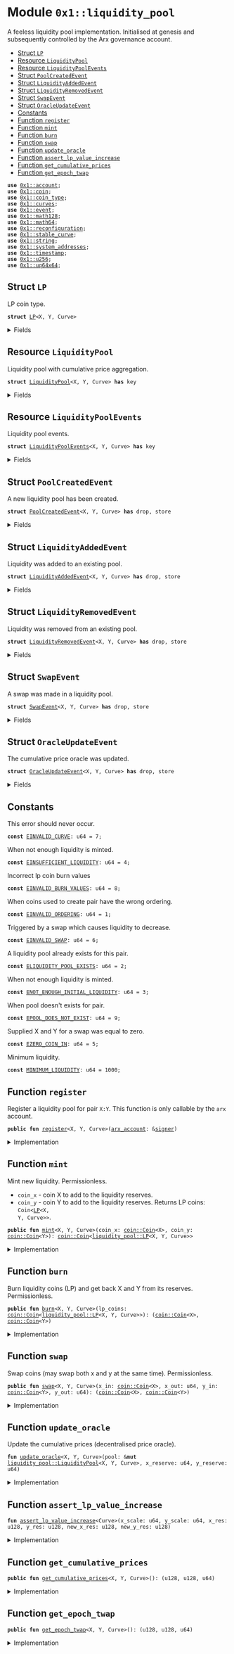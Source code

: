 
<a name="0x1_liquidity_pool"></a>

# Module `0x1::liquidity_pool`

A feeless liquidity pool implementation. Initialised at genesis and subsequently controlled by the
Arx governance account.


-  [Struct `LP`](#0x1_liquidity_pool_LP)
-  [Resource `LiquidityPool`](#0x1_liquidity_pool_LiquidityPool)
-  [Resource `LiquidityPoolEvents`](#0x1_liquidity_pool_LiquidityPoolEvents)
-  [Struct `PoolCreatedEvent`](#0x1_liquidity_pool_PoolCreatedEvent)
-  [Struct `LiquidityAddedEvent`](#0x1_liquidity_pool_LiquidityAddedEvent)
-  [Struct `LiquidityRemovedEvent`](#0x1_liquidity_pool_LiquidityRemovedEvent)
-  [Struct `SwapEvent`](#0x1_liquidity_pool_SwapEvent)
-  [Struct `OracleUpdateEvent`](#0x1_liquidity_pool_OracleUpdateEvent)
-  [Constants](#@Constants_0)
-  [Function `register`](#0x1_liquidity_pool_register)
-  [Function `mint`](#0x1_liquidity_pool_mint)
-  [Function `burn`](#0x1_liquidity_pool_burn)
-  [Function `swap`](#0x1_liquidity_pool_swap)
-  [Function `update_oracle`](#0x1_liquidity_pool_update_oracle)
-  [Function `assert_lp_value_increase`](#0x1_liquidity_pool_assert_lp_value_increase)
-  [Function `get_cumulative_prices`](#0x1_liquidity_pool_get_cumulative_prices)
-  [Function `get_epoch_twap`](#0x1_liquidity_pool_get_epoch_twap)


<pre><code><b>use</b> <a href="account.md#0x1_account">0x1::account</a>;
<b>use</b> <a href="coin.md#0x1_coin">0x1::coin</a>;
<b>use</b> <a href="coin_type.md#0x1_coin_type">0x1::coin_type</a>;
<b>use</b> <a href="../../std/doc/curves.md#0x1_curves">0x1::curves</a>;
<b>use</b> <a href="event.md#0x1_event">0x1::event</a>;
<b>use</b> <a href="../../std/doc/math128.md#0x1_math128">0x1::math128</a>;
<b>use</b> <a href="../../std/doc/math64.md#0x1_math64">0x1::math64</a>;
<b>use</b> <a href="reconfiguration.md#0x1_reconfiguration">0x1::reconfiguration</a>;
<b>use</b> <a href="../../std/doc/stable_curve.md#0x1_stable_curve">0x1::stable_curve</a>;
<b>use</b> <a href="../../std/doc/string.md#0x1_string">0x1::string</a>;
<b>use</b> <a href="system_addresses.md#0x1_system_addresses">0x1::system_addresses</a>;
<b>use</b> <a href="timestamp.md#0x1_timestamp">0x1::timestamp</a>;
<b>use</b> <a href="../../std/doc/u256.md#0x1_u256">0x1::u256</a>;
<b>use</b> <a href="../../std/doc/uq64x64.md#0x1_uq64x64">0x1::uq64x64</a>;
</code></pre>



<a name="0x1_liquidity_pool_LP"></a>

## Struct `LP`

LP coin type.


<pre><code><b>struct</b> <a href="liquidity_pool.md#0x1_liquidity_pool_LP">LP</a>&lt;X, Y, Curve&gt;
</code></pre>



<details>
<summary>Fields</summary>


<dl>
<dt>
<code>dummy_field: bool</code>
</dt>
<dd>

</dd>
</dl>


</details>

<a name="0x1_liquidity_pool_LiquidityPool"></a>

## Resource `LiquidityPool`

Liquidity pool with cumulative price aggregation.


<pre><code><b>struct</b> <a href="liquidity_pool.md#0x1_liquidity_pool_LiquidityPool">LiquidityPool</a>&lt;X, Y, Curve&gt; <b>has</b> key
</code></pre>



<details>
<summary>Fields</summary>


<dl>
<dt>
<code>coin_x_reserve: <a href="coin.md#0x1_coin_Coin">coin::Coin</a>&lt;X&gt;</code>
</dt>
<dd>
 The amount of coin <code>X</code> held in reserves.
</dd>
<dt>
<code>coin_y_reserve: <a href="coin.md#0x1_coin_Coin">coin::Coin</a>&lt;Y&gt;</code>
</dt>
<dd>
 The amount of coin <code>Y</code> held in reserves.
</dd>
<dt>
<code>last_epoch_timestamp: u64</code>
</dt>
<dd>
 The timestamp of the last epoch where the oracle is updated.
</dd>
<dt>
<code>last_block_timestamp: u64</code>
</dt>
<dd>
 The timestamp of the last block where the oracle was updated.
</dd>
<dt>
<code>last_price_x_cumulative: u128</code>
</dt>
<dd>
 The last cumulative price in <code>X</code>.
</dd>
<dt>
<code>last_price_y_cumulative: u128</code>
</dt>
<dd>
 The last cumulative price in <code>Y</code>.
</dd>
<dt>
<code>epoch_samples: u128</code>
</dt>
<dd>
 The number of cumulative price samples taken across the last epoch.
</dd>
<dt>
<code>epoch_twap_x: u128</code>
</dt>
<dd>
 The time weighted average price in <code>X</code>.
</dd>
<dt>
<code>epoch_twap_y: u128</code>
</dt>
<dd>
 The time weighted average price in <code>Y</code>.
</dd>
<dt>
<code>lp_mint_cap: <a href="coin.md#0x1_coin_MintCapability">coin::MintCapability</a>&lt;<a href="liquidity_pool.md#0x1_liquidity_pool_LP">liquidity_pool::LP</a>&lt;X, Y, Curve&gt;&gt;</code>
</dt>
<dd>
 The liquidity pools mint capability.
</dd>
<dt>
<code>lp_burn_cap: <a href="coin.md#0x1_coin_BurnCapability">coin::BurnCapability</a>&lt;<a href="liquidity_pool.md#0x1_liquidity_pool_LP">liquidity_pool::LP</a>&lt;X, Y, Curve&gt;&gt;</code>
</dt>
<dd>
 The liquidity pools burn capability.
</dd>
<dt>
<code>x_scale: u64</code>
</dt>
<dd>
 The scaling factor of coin <code>X</code>.
</dd>
<dt>
<code>y_scale: u64</code>
</dt>
<dd>
 The scaling factor of coin <code>Y</code>.
</dd>
</dl>


</details>

<a name="0x1_liquidity_pool_LiquidityPoolEvents"></a>

## Resource `LiquidityPoolEvents`

Liquidity pool events.


<pre><code><b>struct</b> <a href="liquidity_pool.md#0x1_liquidity_pool_LiquidityPoolEvents">LiquidityPoolEvents</a>&lt;X, Y, Curve&gt; <b>has</b> key
</code></pre>



<details>
<summary>Fields</summary>


<dl>
<dt>
<code>pool_created_events: <a href="event.md#0x1_event_EventHandle">event::EventHandle</a>&lt;<a href="liquidity_pool.md#0x1_liquidity_pool_PoolCreatedEvent">liquidity_pool::PoolCreatedEvent</a>&lt;X, Y, Curve&gt;&gt;</code>
</dt>
<dd>

</dd>
<dt>
<code>liquidity_added_events: <a href="event.md#0x1_event_EventHandle">event::EventHandle</a>&lt;<a href="liquidity_pool.md#0x1_liquidity_pool_LiquidityAddedEvent">liquidity_pool::LiquidityAddedEvent</a>&lt;X, Y, Curve&gt;&gt;</code>
</dt>
<dd>

</dd>
<dt>
<code>liquidity_removed_events: <a href="event.md#0x1_event_EventHandle">event::EventHandle</a>&lt;<a href="liquidity_pool.md#0x1_liquidity_pool_LiquidityRemovedEvent">liquidity_pool::LiquidityRemovedEvent</a>&lt;X, Y, Curve&gt;&gt;</code>
</dt>
<dd>

</dd>
<dt>
<code>swap_events: <a href="event.md#0x1_event_EventHandle">event::EventHandle</a>&lt;<a href="liquidity_pool.md#0x1_liquidity_pool_SwapEvent">liquidity_pool::SwapEvent</a>&lt;X, Y, Curve&gt;&gt;</code>
</dt>
<dd>

</dd>
<dt>
<code>oracle_update_events: <a href="event.md#0x1_event_EventHandle">event::EventHandle</a>&lt;<a href="liquidity_pool.md#0x1_liquidity_pool_OracleUpdateEvent">liquidity_pool::OracleUpdateEvent</a>&lt;X, Y, Curve&gt;&gt;</code>
</dt>
<dd>

</dd>
</dl>


</details>

<a name="0x1_liquidity_pool_PoolCreatedEvent"></a>

## Struct `PoolCreatedEvent`

A new liquidity pool has been created.


<pre><code><b>struct</b> <a href="liquidity_pool.md#0x1_liquidity_pool_PoolCreatedEvent">PoolCreatedEvent</a>&lt;X, Y, Curve&gt; <b>has</b> drop, store
</code></pre>



<details>
<summary>Fields</summary>


<dl>
<dt>
<code>dummy_field: bool</code>
</dt>
<dd>

</dd>
</dl>


</details>

<a name="0x1_liquidity_pool_LiquidityAddedEvent"></a>

## Struct `LiquidityAddedEvent`

Liquidity was added to an existing pool.


<pre><code><b>struct</b> <a href="liquidity_pool.md#0x1_liquidity_pool_LiquidityAddedEvent">LiquidityAddedEvent</a>&lt;X, Y, Curve&gt; <b>has</b> drop, store
</code></pre>



<details>
<summary>Fields</summary>


<dl>
<dt>
<code>added_x_val: u64</code>
</dt>
<dd>

</dd>
<dt>
<code>added_y_val: u64</code>
</dt>
<dd>

</dd>
<dt>
<code>lp_tokens_received: u64</code>
</dt>
<dd>

</dd>
</dl>


</details>

<a name="0x1_liquidity_pool_LiquidityRemovedEvent"></a>

## Struct `LiquidityRemovedEvent`

Liquidity was removed from an existing pool.


<pre><code><b>struct</b> <a href="liquidity_pool.md#0x1_liquidity_pool_LiquidityRemovedEvent">LiquidityRemovedEvent</a>&lt;X, Y, Curve&gt; <b>has</b> drop, store
</code></pre>



<details>
<summary>Fields</summary>


<dl>
<dt>
<code>returned_x_val: u64</code>
</dt>
<dd>

</dd>
<dt>
<code>returned_y_val: u64</code>
</dt>
<dd>

</dd>
<dt>
<code>lp_tokens_burned: u64</code>
</dt>
<dd>

</dd>
</dl>


</details>

<a name="0x1_liquidity_pool_SwapEvent"></a>

## Struct `SwapEvent`

A swap was made in a liquidity pool.


<pre><code><b>struct</b> <a href="liquidity_pool.md#0x1_liquidity_pool_SwapEvent">SwapEvent</a>&lt;X, Y, Curve&gt; <b>has</b> drop, store
</code></pre>



<details>
<summary>Fields</summary>


<dl>
<dt>
<code>x_in: u64</code>
</dt>
<dd>

</dd>
<dt>
<code>x_out: u64</code>
</dt>
<dd>

</dd>
<dt>
<code>y_in: u64</code>
</dt>
<dd>

</dd>
<dt>
<code>y_out: u64</code>
</dt>
<dd>

</dd>
</dl>


</details>

<a name="0x1_liquidity_pool_OracleUpdateEvent"></a>

## Struct `OracleUpdateEvent`

The cumulative price oracle was updated.


<pre><code><b>struct</b> <a href="liquidity_pool.md#0x1_liquidity_pool_OracleUpdateEvent">OracleUpdateEvent</a>&lt;X, Y, Curve&gt; <b>has</b> drop, store
</code></pre>



<details>
<summary>Fields</summary>


<dl>
<dt>
<code>last_price_x_cumulative: u128</code>
</dt>
<dd>

</dd>
<dt>
<code>last_price_y_cumulative: u128</code>
</dt>
<dd>

</dd>
<dt>
<code>epoch_samples: u128</code>
</dt>
<dd>

</dd>
<dt>
<code>epoch_twap_x: u128</code>
</dt>
<dd>

</dd>
<dt>
<code>epoch_twap_y: u128</code>
</dt>
<dd>

</dd>
</dl>


</details>

<a name="@Constants_0"></a>

## Constants


<a name="0x1_liquidity_pool_EINVALID_CURVE"></a>

This error should never occur.


<pre><code><b>const</b> <a href="liquidity_pool.md#0x1_liquidity_pool_EINVALID_CURVE">EINVALID_CURVE</a>: u64 = 7;
</code></pre>



<a name="0x1_liquidity_pool_EINSUFFICIENT_LIQUIDITY"></a>

When not enough liquidity is minted.


<pre><code><b>const</b> <a href="liquidity_pool.md#0x1_liquidity_pool_EINSUFFICIENT_LIQUIDITY">EINSUFFICIENT_LIQUIDITY</a>: u64 = 4;
</code></pre>



<a name="0x1_liquidity_pool_EINVALID_BURN_VALUES"></a>

Incorrect lp coin burn values


<pre><code><b>const</b> <a href="liquidity_pool.md#0x1_liquidity_pool_EINVALID_BURN_VALUES">EINVALID_BURN_VALUES</a>: u64 = 8;
</code></pre>



<a name="0x1_liquidity_pool_EINVALID_ORDERING"></a>

When coins used to create pair have the wrong ordering.


<pre><code><b>const</b> <a href="liquidity_pool.md#0x1_liquidity_pool_EINVALID_ORDERING">EINVALID_ORDERING</a>: u64 = 1;
</code></pre>



<a name="0x1_liquidity_pool_EINVALID_SWAP"></a>

Triggered by a swap which causes liquidity to decrease.


<pre><code><b>const</b> <a href="liquidity_pool.md#0x1_liquidity_pool_EINVALID_SWAP">EINVALID_SWAP</a>: u64 = 6;
</code></pre>



<a name="0x1_liquidity_pool_ELIQUIDITY_POOL_EXISTS"></a>

A liquidity pool already exists for this pair.


<pre><code><b>const</b> <a href="liquidity_pool.md#0x1_liquidity_pool_ELIQUIDITY_POOL_EXISTS">ELIQUIDITY_POOL_EXISTS</a>: u64 = 2;
</code></pre>



<a name="0x1_liquidity_pool_ENOT_ENOUGH_INITIAL_LIQUIDITY"></a>

When not enough liquidity is minted.


<pre><code><b>const</b> <a href="liquidity_pool.md#0x1_liquidity_pool_ENOT_ENOUGH_INITIAL_LIQUIDITY">ENOT_ENOUGH_INITIAL_LIQUIDITY</a>: u64 = 3;
</code></pre>



<a name="0x1_liquidity_pool_EPOOL_DOES_NOT_EXIST"></a>

When pool doesn't exists for pair.


<pre><code><b>const</b> <a href="liquidity_pool.md#0x1_liquidity_pool_EPOOL_DOES_NOT_EXIST">EPOOL_DOES_NOT_EXIST</a>: u64 = 9;
</code></pre>



<a name="0x1_liquidity_pool_EZERO_COIN_IN"></a>

Supplied X and Y for a swap was equal to zero.


<pre><code><b>const</b> <a href="liquidity_pool.md#0x1_liquidity_pool_EZERO_COIN_IN">EZERO_COIN_IN</a>: u64 = 5;
</code></pre>



<a name="0x1_liquidity_pool_MINIMUM_LIQUIDITY"></a>

Minimum liquidity.


<pre><code><b>const</b> <a href="liquidity_pool.md#0x1_liquidity_pool_MINIMUM_LIQUIDITY">MINIMUM_LIQUIDITY</a>: u64 = 1000;
</code></pre>



<a name="0x1_liquidity_pool_register"></a>

## Function `register`

Register a liquidity pool for pair <code>X:Y</code>. This function is only callable by the <code>arx</code> account.


<pre><code><b>public</b> <b>fun</b> <a href="liquidity_pool.md#0x1_liquidity_pool_register">register</a>&lt;X, Y, Curve&gt;(<a href="arx_account.md#0x1_arx_account">arx_account</a>: &<a href="../../std/doc/signer.md#0x1_signer">signer</a>)
</code></pre>



<details>
<summary>Implementation</summary>


<pre><code><b>public</b> <b>fun</b> <a href="liquidity_pool.md#0x1_liquidity_pool_register">register</a>&lt;X, Y, Curve&gt;(<a href="arx_account.md#0x1_arx_account">arx_account</a>: &<a href="../../std/doc/signer.md#0x1_signer">signer</a>) {
	// Ensure only the arx <a href="account.md#0x1_account">account</a> at <a href="genesis.md#0x1_genesis">genesis</a> or subsequently <a href="governance.md#0x1_governance">governance</a> can register a new pool.
	<a href="system_addresses.md#0x1_system_addresses_assert_arx">system_addresses::assert_arx</a>(<a href="arx_account.md#0x1_arx_account">arx_account</a>);

	// Ensure <a href="coin.md#0x1_coin">coin</a> types are initialized a priori.
	<a href="coin_type.md#0x1_coin_type_assert_coin_initialized">coin_type::assert_coin_initialized</a>&lt;X&gt;();
	<a href="coin_type.md#0x1_coin_type_assert_coin_initialized">coin_type::assert_coin_initialized</a>&lt;Y&gt;();

	// Ensure pair order correctness.
	<b>assert</b>!(<a href="coin_type.md#0x1_coin_type_preserves_ordering">coin_type::preserves_ordering</a>&lt;X, Y&gt;(), <a href="liquidity_pool.md#0x1_liquidity_pool_EINVALID_ORDERING">EINVALID_ORDERING</a>);

	// Ensure valid curve.
	<a href="../../std/doc/curves.md#0x1_curves_assert_valid_curve">curves::assert_valid_curve</a>&lt;Curve&gt;();

	// Ensure the liquidity pool does not already exist.
	<b>assert</b>!(!<b>exists</b>&lt;<a href="liquidity_pool.md#0x1_liquidity_pool_LiquidityPool">LiquidityPool</a>&lt;X, Y, Curve&gt;&gt;(@arx), <a href="liquidity_pool.md#0x1_liquidity_pool_ELIQUIDITY_POOL_EXISTS">ELIQUIDITY_POOL_EXISTS</a>);

	<b>let</b> (lp_name, lp_symbol) = <a href="coin_type.md#0x1_coin_type_generate_lp_name_and_symbol">coin_type::generate_lp_name_and_symbol</a>&lt;X, Y, Curve&gt;();
	<b>let</b> (lp_burn_cap, lp_freeze_cap, lp_mint_cap) =
	    <a href="coin.md#0x1_coin_initialize">coin::initialize</a>&lt;<a href="liquidity_pool.md#0x1_liquidity_pool_LP">LP</a>&lt;X, Y, Curve&gt;&gt;(
		<a href="arx_account.md#0x1_arx_account">arx_account</a>,
		lp_name,
		lp_symbol,
		6,
		<b>true</b>
	    );
	<a href="coin.md#0x1_coin_destroy_freeze_cap">coin::destroy_freeze_cap</a>(lp_freeze_cap);

	<b>let</b> x_scale = 0;
	<b>let</b> y_scale = 0;

	<b>if</b> (<a href="../../std/doc/curves.md#0x1_curves_is_stable">curves::is_stable</a>&lt;Curve&gt;()) {
	    x_scale = <a href="../../std/doc/math64.md#0x1_math64_pow_10">math64::pow_10</a>(<a href="coin.md#0x1_coin_decimals">coin::decimals</a>&lt;X&gt;());
	    y_scale = <a href="../../std/doc/math64.md#0x1_math64_pow_10">math64::pow_10</a>(<a href="coin.md#0x1_coin_decimals">coin::decimals</a>&lt;Y&gt;());
	};

	<b>let</b> pool = <a href="liquidity_pool.md#0x1_liquidity_pool_LiquidityPool">LiquidityPool</a>&lt;X, Y, Curve&gt; {
	    coin_x_reserve: <a href="coin.md#0x1_coin_zero">coin::zero</a>&lt;X&gt;(),
	    coin_y_reserve: <a href="coin.md#0x1_coin_zero">coin::zero</a>&lt;Y&gt;(),
	    last_epoch_timestamp: <a href="reconfiguration.md#0x1_reconfiguration_last_reconfiguration_time">reconfiguration::last_reconfiguration_time</a>(),
	    last_block_timestamp: 0,
	    last_price_x_cumulative: 0,
	    last_price_y_cumulative: 0,
	    epoch_samples: 0,
	    epoch_twap_x: 0,
	    epoch_twap_y: 0,
	    lp_mint_cap,
	    lp_burn_cap,
	    x_scale,
	    y_scale,
	};
	<b>move_to</b>(<a href="arx_account.md#0x1_arx_account">arx_account</a>, pool);

	<b>let</b> lp_events = <a href="liquidity_pool.md#0x1_liquidity_pool_LiquidityPoolEvents">LiquidityPoolEvents</a>&lt;X, Y, Curve&gt; {
        pool_created_events: <a href="account.md#0x1_account_new_event_handle">account::new_event_handle</a>(<a href="arx_account.md#0x1_arx_account">arx_account</a>),
        liquidity_added_events: <a href="account.md#0x1_account_new_event_handle">account::new_event_handle</a>(<a href="arx_account.md#0x1_arx_account">arx_account</a>),
        liquidity_removed_events: <a href="account.md#0x1_account_new_event_handle">account::new_event_handle</a>(<a href="arx_account.md#0x1_arx_account">arx_account</a>),
        swap_events: <a href="account.md#0x1_account_new_event_handle">account::new_event_handle</a>(<a href="arx_account.md#0x1_arx_account">arx_account</a>),
        oracle_update_events: <a href="account.md#0x1_account_new_event_handle">account::new_event_handle</a>(<a href="arx_account.md#0x1_arx_account">arx_account</a>),
	};
	<a href="event.md#0x1_event_emit_event">event::emit_event</a>(
	    &<b>mut</b> lp_events.pool_created_events,
	    <a href="liquidity_pool.md#0x1_liquidity_pool_PoolCreatedEvent">PoolCreatedEvent</a>&lt;X, Y, Curve&gt; {},
	);
	<b>move_to</b>(<a href="arx_account.md#0x1_arx_account">arx_account</a>, lp_events);
}
</code></pre>



</details>

<a name="0x1_liquidity_pool_mint"></a>

## Function `mint`

Mint new liquidity. Permissionless.
* <code>coin_x</code> - coin X to add to the liquidity reserves.
* <code>coin_y</code> - coin Y to add to the liquidity reserves.
Returns LP coins: <code>Coin&lt;<a href="liquidity_pool.md#0x1_liquidity_pool_LP">LP</a>&lt;X, Y, Curve&gt;&gt;</code>.


<pre><code><b>public</b> <b>fun</b> <a href="liquidity_pool.md#0x1_liquidity_pool_mint">mint</a>&lt;X, Y, Curve&gt;(coin_x: <a href="coin.md#0x1_coin_Coin">coin::Coin</a>&lt;X&gt;, coin_y: <a href="coin.md#0x1_coin_Coin">coin::Coin</a>&lt;Y&gt;): <a href="coin.md#0x1_coin_Coin">coin::Coin</a>&lt;<a href="liquidity_pool.md#0x1_liquidity_pool_LP">liquidity_pool::LP</a>&lt;X, Y, Curve&gt;&gt;
</code></pre>



<details>
<summary>Implementation</summary>


<pre><code><b>public</b> <b>fun</b> <a href="liquidity_pool.md#0x1_liquidity_pool_mint">mint</a>&lt;X, Y, Curve&gt;(coin_x: Coin&lt;X&gt;, coin_y: Coin&lt;Y&gt;): Coin&lt;<a href="liquidity_pool.md#0x1_liquidity_pool_LP">LP</a>&lt;X, Y, Curve&gt;&gt;
	<b>acquires</b> <a href="liquidity_pool.md#0x1_liquidity_pool_LiquidityPool">LiquidityPool</a>, <a href="liquidity_pool.md#0x1_liquidity_pool_LiquidityPoolEvents">LiquidityPoolEvents</a>
{
	<b>assert</b>!(<a href="coin_type.md#0x1_coin_type_preserves_ordering">coin_type::preserves_ordering</a>&lt;X, Y&gt;(), <a href="liquidity_pool.md#0x1_liquidity_pool_EINVALID_ORDERING">EINVALID_ORDERING</a>);
	<b>assert</b>!(<b>exists</b>&lt;<a href="liquidity_pool.md#0x1_liquidity_pool_LiquidityPool">LiquidityPool</a>&lt;X, Y, Curve&gt;&gt;(@arx), <a href="liquidity_pool.md#0x1_liquidity_pool_EPOOL_DOES_NOT_EXIST">EPOOL_DOES_NOT_EXIST</a>);

	<b>let</b> lp_coins_total = <a href="coin_type.md#0x1_coin_type_supply">coin_type::supply</a>&lt;<a href="liquidity_pool.md#0x1_liquidity_pool_LP">LP</a>&lt;X, Y, Curve&gt;&gt;();

	<b>let</b> pool = <b>borrow_global_mut</b>&lt;<a href="liquidity_pool.md#0x1_liquidity_pool_LiquidityPool">LiquidityPool</a>&lt;X, Y, Curve&gt;&gt;(@arx);
	<b>let</b> x_reserve_size = <a href="coin.md#0x1_coin_value">coin::value</a>(&pool.coin_x_reserve);
	<b>let</b> y_reserve_size = <a href="coin.md#0x1_coin_value">coin::value</a>(&pool.coin_y_reserve);

	<b>let</b> x_provided_val = <a href="coin.md#0x1_coin_value">coin::value</a>&lt;X&gt;(&coin_x);
	<b>let</b> y_provided_val = <a href="coin.md#0x1_coin_value">coin::value</a>&lt;Y&gt;(&coin_y);

	<b>let</b> provided_liq = <b>if</b> (lp_coins_total == 0) {
	    <b>let</b> initial_liq = <a href="../../std/doc/math128.md#0x1_math128_sqrt">math128::sqrt</a>(<a href="../../std/doc/math64.md#0x1_math64_mul_to_u128">math64::mul_to_u128</a>(x_provided_val, y_provided_val));
	    <b>assert</b>!(initial_liq &gt; <a href="liquidity_pool.md#0x1_liquidity_pool_MINIMUM_LIQUIDITY">MINIMUM_LIQUIDITY</a>, <a href="liquidity_pool.md#0x1_liquidity_pool_ENOT_ENOUGH_INITIAL_LIQUIDITY">ENOT_ENOUGH_INITIAL_LIQUIDITY</a>);
	    initial_liq - <a href="liquidity_pool.md#0x1_liquidity_pool_MINIMUM_LIQUIDITY">MINIMUM_LIQUIDITY</a>
	} <b>else</b> {
	    <b>let</b> x_liq = <a href="../../std/doc/math128.md#0x1_math128_mul_div">math128::mul_div</a>((x_provided_val <b>as</b> u128), lp_coins_total, (x_reserve_size <b>as</b> u128));
	    <b>let</b> y_liq = <a href="../../std/doc/math128.md#0x1_math128_mul_div">math128::mul_div</a>((y_provided_val <b>as</b> u128), lp_coins_total, (y_reserve_size <b>as</b> u128));
	    <b>if</b> (x_liq &lt; y_liq) {
		x_liq
	    } <b>else</b> {
		y_liq
	    }
	};
	<b>assert</b>!(provided_liq &gt; 0, <a href="liquidity_pool.md#0x1_liquidity_pool_EINSUFFICIENT_LIQUIDITY">EINSUFFICIENT_LIQUIDITY</a>);

	<a href="coin.md#0x1_coin_merge">coin::merge</a>(&<b>mut</b> pool.coin_x_reserve, coin_x);
	<a href="coin.md#0x1_coin_merge">coin::merge</a>(&<b>mut</b> pool.coin_y_reserve, coin_y);

	<b>let</b> lp_coins = <a href="coin.md#0x1_coin_mint">coin::mint</a>&lt;<a href="liquidity_pool.md#0x1_liquidity_pool_LP">LP</a>&lt;X, Y, Curve&gt;&gt;(provided_liq, &pool.lp_mint_cap);

	<a href="liquidity_pool.md#0x1_liquidity_pool_update_oracle">update_oracle</a>&lt;X, Y, Curve&gt;(pool, x_reserve_size, y_reserve_size);

	<b>let</b> lp_events = <b>borrow_global_mut</b>&lt;<a href="liquidity_pool.md#0x1_liquidity_pool_LiquidityPoolEvents">LiquidityPoolEvents</a>&lt;X, Y, Curve&gt;&gt;(@arx);
	<a href="event.md#0x1_event_emit_event">event::emit_event</a>(
	    &<b>mut</b> lp_events.liquidity_added_events,
	    <a href="liquidity_pool.md#0x1_liquidity_pool_LiquidityAddedEvent">LiquidityAddedEvent</a>&lt;X, Y, Curve&gt; {
		added_x_val: x_provided_val,
		added_y_val: y_provided_val,
		lp_tokens_received: provided_liq
	    }
	);

	lp_coins
}
</code></pre>



</details>

<a name="0x1_liquidity_pool_burn"></a>

## Function `burn`

Burn liquidity coins (LP) and get back X and Y from its reserves. Permissionless.


<pre><code><b>public</b> <b>fun</b> <a href="liquidity_pool.md#0x1_liquidity_pool_burn">burn</a>&lt;X, Y, Curve&gt;(lp_coins: <a href="coin.md#0x1_coin_Coin">coin::Coin</a>&lt;<a href="liquidity_pool.md#0x1_liquidity_pool_LP">liquidity_pool::LP</a>&lt;X, Y, Curve&gt;&gt;): (<a href="coin.md#0x1_coin_Coin">coin::Coin</a>&lt;X&gt;, <a href="coin.md#0x1_coin_Coin">coin::Coin</a>&lt;Y&gt;)
</code></pre>



<details>
<summary>Implementation</summary>


<pre><code><b>public</b> <b>fun</b> <a href="liquidity_pool.md#0x1_liquidity_pool_burn">burn</a>&lt;X, Y, Curve&gt;(lp_coins: Coin&lt;<a href="liquidity_pool.md#0x1_liquidity_pool_LP">LP</a>&lt;X, Y, Curve&gt;&gt;): (Coin&lt;X&gt;, Coin&lt;Y&gt;)
<b>acquires</b> <a href="liquidity_pool.md#0x1_liquidity_pool_LiquidityPool">LiquidityPool</a>, <a href="liquidity_pool.md#0x1_liquidity_pool_LiquidityPoolEvents">LiquidityPoolEvents</a> {
	<b>assert</b>!(<a href="coin_type.md#0x1_coin_type_preserves_ordering">coin_type::preserves_ordering</a>&lt;X, Y&gt;(), <a href="liquidity_pool.md#0x1_liquidity_pool_EINVALID_ORDERING">EINVALID_ORDERING</a>);
	<b>assert</b>!(<b>exists</b>&lt;<a href="liquidity_pool.md#0x1_liquidity_pool_LiquidityPool">LiquidityPool</a>&lt;X, Y, Curve&gt;&gt;(@arx), <a href="liquidity_pool.md#0x1_liquidity_pool_EPOOL_DOES_NOT_EXIST">EPOOL_DOES_NOT_EXIST</a>);

	<b>let</b> burned_lp_coins_val = <a href="coin.md#0x1_coin_value">coin::value</a>(&lp_coins);

	<b>let</b> pool = <b>borrow_global_mut</b>&lt;<a href="liquidity_pool.md#0x1_liquidity_pool_LiquidityPool">LiquidityPool</a>&lt;X, Y, Curve&gt;&gt;(@arx);

	<b>let</b> lp_coins_total = <a href="coin_type.md#0x1_coin_type_supply">coin_type::supply</a>&lt;<a href="liquidity_pool.md#0x1_liquidity_pool_LP">LP</a>&lt;X, Y, Curve&gt;&gt;();
	<b>let</b> x_reserve_val = <a href="coin.md#0x1_coin_value">coin::value</a>(&pool.coin_x_reserve);
	<b>let</b> y_reserve_val = <a href="coin.md#0x1_coin_value">coin::value</a>(&pool.coin_y_reserve);

	// Compute x, y <a href="coin.md#0x1_coin">coin</a> values for provided lp_coins value
	<b>let</b> x_to_return_val = <a href="../../std/doc/math128.md#0x1_math128_mul_div">math128::mul_div</a>((burned_lp_coins_val <b>as</b> u128), (x_reserve_val <b>as</b> u128), lp_coins_total);
	<b>let</b> y_to_return_val = <a href="../../std/doc/math128.md#0x1_math128_mul_div">math128::mul_div</a>((burned_lp_coins_val <b>as</b> u128), (y_reserve_val <b>as</b> u128), lp_coins_total);
	<b>assert</b>!(x_to_return_val &gt; 0 && y_to_return_val &gt; 0, <a href="liquidity_pool.md#0x1_liquidity_pool_EINVALID_BURN_VALUES">EINVALID_BURN_VALUES</a>);

	// Withdraw values from reserves
	<b>let</b> x_coin_to_return = <a href="coin.md#0x1_coin_extract">coin::extract</a>(&<b>mut</b> pool.coin_x_reserve, x_to_return_val);
	<b>let</b> y_coin_to_return = <a href="coin.md#0x1_coin_extract">coin::extract</a>(&<b>mut</b> pool.coin_y_reserve, y_to_return_val);

	<a href="liquidity_pool.md#0x1_liquidity_pool_update_oracle">update_oracle</a>&lt;X, Y, Curve&gt;(pool, x_reserve_val, y_reserve_val);
	<a href="coin.md#0x1_coin_burn">coin::burn</a>(lp_coins, &pool.lp_burn_cap);

	<b>let</b> lp_events = <b>borrow_global_mut</b>&lt;<a href="liquidity_pool.md#0x1_liquidity_pool_LiquidityPoolEvents">LiquidityPoolEvents</a>&lt;X, Y, Curve&gt;&gt;(@arx);
	<a href="event.md#0x1_event_emit_event">event::emit_event</a>(
	    &<b>mut</b> lp_events.liquidity_removed_events,
	    <a href="liquidity_pool.md#0x1_liquidity_pool_LiquidityRemovedEvent">LiquidityRemovedEvent</a>&lt;X, Y, Curve&gt; {
		returned_x_val: x_to_return_val,
		returned_y_val: y_to_return_val,
		lp_tokens_burned: burned_lp_coins_val,
	    });

	(x_coin_to_return, y_coin_to_return)
}
</code></pre>



</details>

<a name="0x1_liquidity_pool_swap"></a>

## Function `swap`

Swap coins (may swap both x and y at the same time). Permissionless.


<pre><code><b>public</b> <b>fun</b> <a href="liquidity_pool.md#0x1_liquidity_pool_swap">swap</a>&lt;X, Y, Curve&gt;(x_in: <a href="coin.md#0x1_coin_Coin">coin::Coin</a>&lt;X&gt;, x_out: u64, y_in: <a href="coin.md#0x1_coin_Coin">coin::Coin</a>&lt;Y&gt;, y_out: u64): (<a href="coin.md#0x1_coin_Coin">coin::Coin</a>&lt;X&gt;, <a href="coin.md#0x1_coin_Coin">coin::Coin</a>&lt;Y&gt;)
</code></pre>



<details>
<summary>Implementation</summary>


<pre><code><b>public</b> <b>fun</b> <a href="liquidity_pool.md#0x1_liquidity_pool_swap">swap</a>&lt;X, Y, Curve&gt;(
	x_in: Coin&lt;X&gt;,
	x_out: u64,
	y_in: Coin&lt;Y&gt;,
	y_out: u64
): (Coin&lt;X&gt;, Coin&lt;Y&gt;) <b>acquires</b> <a href="liquidity_pool.md#0x1_liquidity_pool_LiquidityPool">LiquidityPool</a>, <a href="liquidity_pool.md#0x1_liquidity_pool_LiquidityPoolEvents">LiquidityPoolEvents</a> {
	<b>assert</b>!(<a href="coin_type.md#0x1_coin_type_preserves_ordering">coin_type::preserves_ordering</a>&lt;X, Y&gt;(), <a href="liquidity_pool.md#0x1_liquidity_pool_EINVALID_ORDERING">EINVALID_ORDERING</a>);
	<b>assert</b>!(<b>exists</b>&lt;<a href="liquidity_pool.md#0x1_liquidity_pool_LiquidityPool">LiquidityPool</a>&lt;X, Y, Curve&gt;&gt;(@arx), <a href="liquidity_pool.md#0x1_liquidity_pool_EPOOL_DOES_NOT_EXIST">EPOOL_DOES_NOT_EXIST</a>);

	<b>let</b> x_in_val = <a href="coin.md#0x1_coin_value">coin::value</a>(&x_in);
	<b>let</b> y_in_val = <a href="coin.md#0x1_coin_value">coin::value</a>(&y_in);

	<b>assert</b>!(x_in_val &gt; 0 || y_in_val &gt; 0, <a href="liquidity_pool.md#0x1_liquidity_pool_EZERO_COIN_IN">EZERO_COIN_IN</a>);

	<b>let</b> pool = <b>borrow_global_mut</b>&lt;<a href="liquidity_pool.md#0x1_liquidity_pool_LiquidityPool">LiquidityPool</a>&lt;X, Y, Curve&gt;&gt;(@arx);
	<b>let</b> x_reserve_size = <a href="coin.md#0x1_coin_value">coin::value</a>(&pool.coin_x_reserve);
	<b>let</b> y_reserve_size = <a href="coin.md#0x1_coin_value">coin::value</a>(&pool.coin_y_reserve);

	// Deposit new coins in the liquidity pool.
	<a href="coin.md#0x1_coin_merge">coin::merge</a>(&<b>mut</b> pool.coin_x_reserve, x_in);
	<a href="coin.md#0x1_coin_merge">coin::merge</a>(&<b>mut</b> pool.coin_y_reserve, y_in);

	// Withdraw expected amount from reserves.
	<b>let</b> x_swapped = <a href="coin.md#0x1_coin_extract">coin::extract</a>(&<b>mut</b> pool.coin_x_reserve, x_out);
	<b>let</b> y_swapped = <a href="coin.md#0x1_coin_extract">coin::extract</a>(&<b>mut</b> pool.coin_y_reserve, y_out);

	// Ensure the lp_value of the pool hasn't decreased.
	<a href="liquidity_pool.md#0x1_liquidity_pool_assert_lp_value_increase">assert_lp_value_increase</a>&lt;Curve&gt;(
	    pool.x_scale,
	    pool.y_scale,
	    (x_reserve_size <b>as</b> u128),
	    (y_reserve_size <b>as</b> u128),
	    (<a href="coin.md#0x1_coin_value">coin::value</a>(&pool.coin_x_reserve) <b>as</b> u128),
	    (<a href="coin.md#0x1_coin_value">coin::value</a>(&pool.coin_y_reserve) <b>as</b> u128)
	);

	<a href="liquidity_pool.md#0x1_liquidity_pool_update_oracle">update_oracle</a>&lt;X, Y, Curve&gt;(pool, x_reserve_size, y_reserve_size);

	<b>let</b> lp_events = <b>borrow_global_mut</b>&lt;<a href="liquidity_pool.md#0x1_liquidity_pool_LiquidityPoolEvents">LiquidityPoolEvents</a>&lt;X, Y, Curve&gt;&gt;(@arx);
	<a href="event.md#0x1_event_emit_event">event::emit_event</a>(
	    &<b>mut</b> lp_events.swap_events,
	    <a href="liquidity_pool.md#0x1_liquidity_pool_SwapEvent">SwapEvent</a>&lt;X, Y, Curve&gt; {
		x_in: x_in_val,
		y_in: y_in_val,
		x_out,
		y_out,
	    });

	(x_swapped, y_swapped)
}
</code></pre>



</details>

<a name="0x1_liquidity_pool_update_oracle"></a>

## Function `update_oracle`

Update the cumulative prices (decentralised price oracle).


<pre><code><b>fun</b> <a href="liquidity_pool.md#0x1_liquidity_pool_update_oracle">update_oracle</a>&lt;X, Y, Curve&gt;(pool: &<b>mut</b> <a href="liquidity_pool.md#0x1_liquidity_pool_LiquidityPool">liquidity_pool::LiquidityPool</a>&lt;X, Y, Curve&gt;, x_reserve: u64, y_reserve: u64)
</code></pre>



<details>
<summary>Implementation</summary>


<pre><code><b>fun</b> <a href="liquidity_pool.md#0x1_liquidity_pool_update_oracle">update_oracle</a>&lt;X, Y, Curve&gt;(
	pool: &<b>mut</b> <a href="liquidity_pool.md#0x1_liquidity_pool_LiquidityPool">LiquidityPool</a>&lt;X, Y, Curve&gt;,
	x_reserve: u64,
	y_reserve: u64
) <b>acquires</b> <a href="liquidity_pool.md#0x1_liquidity_pool_LiquidityPoolEvents">LiquidityPoolEvents</a> {
	<b>let</b> last_epoch_timestamp = <a href="reconfiguration.md#0x1_reconfiguration_last_reconfiguration_time">reconfiguration::last_reconfiguration_time</a>();
	<b>if</b> (last_epoch_timestamp &gt; pool.last_epoch_timestamp) {
	    // Reset the number of time samples taken <b>to</b> 0.
	    pool.epoch_samples = 0;
	    // Set the pools last epoch <a href="timestamp.md#0x1_timestamp">timestamp</a> <b>to</b> the new epoch.
	    pool.last_epoch_timestamp = last_epoch_timestamp;
	};

	<b>let</b> last_block_timestamp = pool.last_block_timestamp;
	<b>let</b> block_timestamp = <a href="timestamp.md#0x1_timestamp_now_seconds">timestamp::now_seconds</a>();
	<b>let</b> time_elapsed = ((block_timestamp - last_block_timestamp) <b>as</b> u128);
	<b>if</b> (time_elapsed &gt; 0 && x_reserve != 0 && y_reserve != 0) {
	    // If the number of epoch samples is 0, then the pools last cumulative price is reset <b>to</b> 0.
	    // Note that this is done after checking that a new sample can be taken since otherwise the
	    // last cumulative price will be 0 until a next successful oracle <b>update</b> is initiated.
	    // This also makes it less likely that there will be a price overflow when computing the
	    // cumulative price.
	    <b>if</b> (pool.epoch_samples == 0) {
		pool.last_price_x_cumulative = 0;
		pool.last_price_y_cumulative = 0;
	    };

	    <b>let</b> last_price_x_cumulative =
		<a href="../../std/doc/uq64x64.md#0x1_uq64x64_to_u128">uq64x64::to_u128</a>(<a href="../../std/doc/uq64x64.md#0x1_uq64x64_fraction">uq64x64::fraction</a>(y_reserve, x_reserve)) * time_elapsed;
	    <b>let</b> last_price_y_cumulative =
		<a href="../../std/doc/uq64x64.md#0x1_uq64x64_to_u128">uq64x64::to_u128</a>(<a href="../../std/doc/uq64x64.md#0x1_uq64x64_fraction">uq64x64::fraction</a>(x_reserve, y_reserve)) * time_elapsed;

	    pool.last_price_x_cumulative =
		<a href="../../std/doc/math128.md#0x1_math128_overflow_add">math128::overflow_add</a>(pool.last_price_x_cumulative, last_price_x_cumulative);
	    pool.last_price_y_cumulative =
		<a href="../../std/doc/math128.md#0x1_math128_overflow_add">math128::overflow_add</a>(pool.last_price_y_cumulative, last_price_y_cumulative);

	    pool.epoch_samples = pool.epoch_samples + 1;
	    pool.epoch_twap_x = pool.last_price_x_cumulative / pool.epoch_samples;
	    pool.epoch_twap_y =	pool.last_price_y_cumulative / pool.epoch_samples;

	    <b>let</b> lp_events = <b>borrow_global_mut</b>&lt;<a href="liquidity_pool.md#0x1_liquidity_pool_LiquidityPoolEvents">LiquidityPoolEvents</a>&lt;X, Y, Curve&gt;&gt;(@arx);
	    <a href="event.md#0x1_event_emit_event">event::emit_event</a>(
		&<b>mut</b> lp_events.oracle_update_events,
		<a href="liquidity_pool.md#0x1_liquidity_pool_OracleUpdateEvent">OracleUpdateEvent</a>&lt;X, Y, Curve&gt; {
		    last_price_x_cumulative: pool.last_price_x_cumulative,
		    last_price_y_cumulative: pool.last_price_y_cumulative,
		    epoch_samples: pool.epoch_samples,
		    epoch_twap_x: pool.epoch_twap_x,
		    epoch_twap_y: pool.epoch_twap_y,
		});
	};
	pool.last_block_timestamp = block_timestamp;
}
</code></pre>



</details>

<a name="0x1_liquidity_pool_assert_lp_value_increase"></a>

## Function `assert_lp_value_increase`



<pre><code><b>fun</b> <a href="liquidity_pool.md#0x1_liquidity_pool_assert_lp_value_increase">assert_lp_value_increase</a>&lt;Curve&gt;(x_scale: u64, y_scale: u64, x_res: u128, y_res: u128, new_x_res: u128, new_y_res: u128)
</code></pre>



<details>
<summary>Implementation</summary>


<pre><code><b>fun</b> <a href="liquidity_pool.md#0x1_liquidity_pool_assert_lp_value_increase">assert_lp_value_increase</a>&lt;Curve&gt;(
	x_scale: u64,
	y_scale: u64,
	x_res: u128,
	y_res: u128,
	new_x_res: u128,
	new_y_res: u128
) {
	<b>if</b> (<a href="../../std/doc/curves.md#0x1_curves_is_stable">curves::is_stable</a>&lt;Curve&gt;()) {
	    <b>let</b> lp_value_before_swap = <a href="../../std/doc/stable_curve.md#0x1_stable_curve_lp_value">stable_curve::lp_value</a>(x_res, x_scale, y_res, y_scale);
	    <b>let</b> lp_value_after_swap = <a href="../../std/doc/stable_curve.md#0x1_stable_curve_lp_value">stable_curve::lp_value</a>(new_x_res, x_scale, new_y_res, y_scale);
	    <b>let</b> cmp = <a href="../../std/doc/u256.md#0x1_u256_compare">u256::compare</a>(&lp_value_after_swap, &lp_value_before_swap);
	    <b>assert</b>!(cmp == 2, <a href="liquidity_pool.md#0x1_liquidity_pool_EINVALID_SWAP">EINVALID_SWAP</a>);
	} <b>else</b> <b>if</b> (<a href="../../std/doc/curves.md#0x1_curves_is_uncorrelated">curves::is_uncorrelated</a>&lt;Curve&gt;()) {
	    <b>let</b> lp_value_before_swap = <a href="../../std/doc/u256.md#0x1_u256_from_u128">u256::from_u128</a>(x_res * y_res);
	    <b>let</b> lp_value_after_swap = <a href="../../std/doc/u256.md#0x1_u256_mul">u256::mul</a>(
		<a href="../../std/doc/u256.md#0x1_u256_from_u128">u256::from_u128</a>(new_x_res),
		<a href="../../std/doc/u256.md#0x1_u256_from_u128">u256::from_u128</a>(new_y_res)
	    );
	    <b>let</b> cmp = <a href="../../std/doc/u256.md#0x1_u256_compare">u256::compare</a>(&lp_value_after_swap, &lp_value_before_swap);
	    <b>assert</b>!(cmp == 2, <a href="liquidity_pool.md#0x1_liquidity_pool_EINVALID_SWAP">EINVALID_SWAP</a>);
	} <b>else</b> {
	    <b>abort</b> <a href="liquidity_pool.md#0x1_liquidity_pool_EINVALID_CURVE">EINVALID_CURVE</a>
	};
}
</code></pre>



</details>

<a name="0x1_liquidity_pool_get_cumulative_prices"></a>

## Function `get_cumulative_prices`



<pre><code><b>public</b> <b>fun</b> <a href="liquidity_pool.md#0x1_liquidity_pool_get_cumulative_prices">get_cumulative_prices</a>&lt;X, Y, Curve&gt;(): (u128, u128, u64)
</code></pre>



<details>
<summary>Implementation</summary>


<pre><code><b>public</b> <b>fun</b> <a href="liquidity_pool.md#0x1_liquidity_pool_get_cumulative_prices">get_cumulative_prices</a>&lt;X, Y, Curve&gt;(): (u128, u128, u64)
	<b>acquires</b> <a href="liquidity_pool.md#0x1_liquidity_pool_LiquidityPool">LiquidityPool</a>
{
	<b>assert</b>!(<a href="coin_type.md#0x1_coin_type_preserves_ordering">coin_type::preserves_ordering</a>&lt;X, Y&gt;(), <a href="liquidity_pool.md#0x1_liquidity_pool_EINVALID_ORDERING">EINVALID_ORDERING</a>);
	<b>assert</b>!(<b>exists</b>&lt;<a href="liquidity_pool.md#0x1_liquidity_pool_LiquidityPool">LiquidityPool</a>&lt;X, Y, Curve&gt;&gt;(@arx), <a href="liquidity_pool.md#0x1_liquidity_pool_EPOOL_DOES_NOT_EXIST">EPOOL_DOES_NOT_EXIST</a>);

	<b>let</b> <a href="liquidity_pool.md#0x1_liquidity_pool">liquidity_pool</a> = <b>borrow_global</b>&lt;<a href="liquidity_pool.md#0x1_liquidity_pool_LiquidityPool">LiquidityPool</a>&lt;X, Y, Curve&gt;&gt;(@arx);
	<b>let</b> last_price_x_cumulative = *&<a href="liquidity_pool.md#0x1_liquidity_pool">liquidity_pool</a>.last_price_x_cumulative;
	<b>let</b> last_price_y_cumulative = *&<a href="liquidity_pool.md#0x1_liquidity_pool">liquidity_pool</a>.last_price_y_cumulative;
	<b>let</b> last_block_timestamp = <a href="liquidity_pool.md#0x1_liquidity_pool">liquidity_pool</a>.last_block_timestamp;

	(last_price_x_cumulative, last_price_y_cumulative, last_block_timestamp)
}
</code></pre>



</details>

<a name="0x1_liquidity_pool_get_epoch_twap"></a>

## Function `get_epoch_twap`



<pre><code><b>public</b> <b>fun</b> <a href="liquidity_pool.md#0x1_liquidity_pool_get_epoch_twap">get_epoch_twap</a>&lt;X, Y, Curve&gt;(): (u128, u128, u64)
</code></pre>



<details>
<summary>Implementation</summary>


<pre><code><b>public</b> <b>fun</b> <a href="liquidity_pool.md#0x1_liquidity_pool_get_epoch_twap">get_epoch_twap</a>&lt;X, Y, Curve&gt;(): (u128, u128, u64)
	<b>acquires</b> <a href="liquidity_pool.md#0x1_liquidity_pool_LiquidityPool">LiquidityPool</a>
{
	<b>assert</b>!(<a href="coin_type.md#0x1_coin_type_preserves_ordering">coin_type::preserves_ordering</a>&lt;X, Y&gt;(), <a href="liquidity_pool.md#0x1_liquidity_pool_EINVALID_ORDERING">EINVALID_ORDERING</a>);
	<b>assert</b>!(<b>exists</b>&lt;<a href="liquidity_pool.md#0x1_liquidity_pool_LiquidityPool">LiquidityPool</a>&lt;X, Y, Curve&gt;&gt;(@arx), <a href="liquidity_pool.md#0x1_liquidity_pool_EPOOL_DOES_NOT_EXIST">EPOOL_DOES_NOT_EXIST</a>);

	<b>let</b> <a href="liquidity_pool.md#0x1_liquidity_pool">liquidity_pool</a> = <b>borrow_global</b>&lt;<a href="liquidity_pool.md#0x1_liquidity_pool_LiquidityPool">LiquidityPool</a>&lt;X, Y, Curve&gt;&gt;(@arx);
	<b>let</b> epoch_twap_x = *&<a href="liquidity_pool.md#0x1_liquidity_pool">liquidity_pool</a>.epoch_twap_x;
	<b>let</b> epoch_twap_y = *&<a href="liquidity_pool.md#0x1_liquidity_pool">liquidity_pool</a>.epoch_twap_y;
	<b>let</b> last_epoch_timestamp = <a href="liquidity_pool.md#0x1_liquidity_pool">liquidity_pool</a>.last_block_timestamp;

	(epoch_twap_x, epoch_twap_y, last_epoch_timestamp)
}
</code></pre>



</details>


[move-book]: https://move-language.github.io/move/introduction.html
